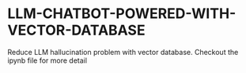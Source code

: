 # LLM-CHATBOT-POWERED-WITH-VECTOR-DATABASE
Reduce LLM hallucination problem with vector database. Checkout the ipynb file for more detail
